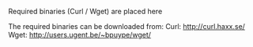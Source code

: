 Required binaries (Curl / Wget) are placed here

The required binaries can be downloaded from:
	Curl: http://curl.haxx.se/
	Wget: http://users.ugent.be/~bpuype/wget/